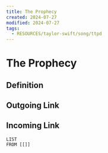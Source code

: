 ```yaml
---
title: The Prophecy
created: 2024-07-27
modified: 2024-07-27
tags:
  - RESOURCES/taylor-swift/song/ttpd
---
```

# The Prophecy
## Definition

## Outgoing Link

## Incoming Link
```dataview
LIST
FROM [[]]
```
